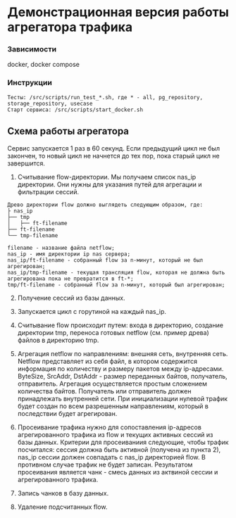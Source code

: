 # Демонстрационная версия работы агрегатора трафика
### Зависимости
docker, docker compose

### Инструкции
```
Тесты: /src/scripts/run_test_*.sh, где * - all, pg_repository, storage_repository, usecase 
Старт сервиса: /src/scripts/start_docker.sh
```

## Схема работы агрегатора
Сервис запускается 1 раз в 60 секунд. Если предыдущий цикл не был закончен, 
то новый цикл не начнется до тех пор, пока старый цикл не завершится.

1. Считывание flow-директории. Мы получаем список nas_ip директории. Они нужны для указания путей для агрегации и фильтрации сессий.

```
Древо директории flow должно выглядеть следующим образом, где:
├ nas_ip
├── tmp
│   ├── ft-filename
├── ft-filename
└── tmp-filename

filename - название файла netflow;
nas_ip - имя директории ip nas сервера;
nas_ip/ft-filename - собранный flow за n-минут, который не был агрегирован;
nas_ip/tmp-filename - текущая трансляция flow, которая не должна быть агрегирована пока не превратится в ft-*;
tmp/ft-filename - собранный flow за n-минут, который был агрегирован;
```

2. Получение сессий из базы данных.

3. Запускается цикл c горутиной на каждый nas_ip.

4. Считывание flow происходит путем: входа в директорию, создание директории tmp, переноса готовых netflow (см. пример древа) 
файлов в директорию tmp.

5. Агрегация netflow по направлениям: внешняя сеть, внутренняя сеть. Netflow представляет из себя файл, в котором содержится информация по количеству и размеру пакетов
между ip-адресами. ByteSize, SrcAddr, DstAddr - размер переданных байтов, получатель, отправитель. Агрегация осуществляется простым сложением
количества байтов. Получатель или отправитель должен принадлежать внутренней сети. При инициализации нулевой трафик будет создан по всем
разрешенным направлениям, который в последствии будет агрегирован.

6. Просеивание трафика нужно для сопоставления ip-адресов агрегированного трафика из flow и текущих активных сессий из базы данных.
Критерии для просеиваниия следующие, чтобы трафик посчитался: сессия должна быть активной (получена из пункта 2), nas_ip сессии должен 
совпадать с nas_ip директорией flow. В противном случае трафик не будет записан. Результатом просеивания является чанк - смесь данных из актвиной сессии
и агрегированного трафика.

7. Запись чанков в базу данных.

8. Удаление подсчитанных flow. 

